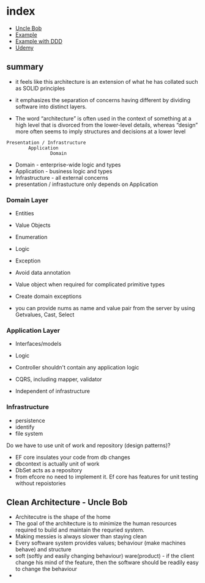 # index

- [Uncle Bob](https://blog.cleancoder.com/uncle-bob/2012/08/13/the-clean-architecture.html)
- [Example](https://github.dev/jasontaylordev/CleanArchitecture)
- [Example with DDD](https://www.youtube.com/watch?v=5_un3PUER8U&ab_channel=AmichaiMantinband)
- [Udemy](https://github.com/trevoirwilliams/HR.LeaveManagement.CleanArchitecture-dotnet5)

## summary

- it feels like this architecture is an extension of what he has collated such as SOLID principles
- it emphasizes the separation of concerns having different by dividing software into distinct layers.

- The word “architecture” is often used in the context of something at a high level that is divorced from the lower-level details, whereas “design” more often seems to imply structures and decisions at a lower level

```
Presentation / Infrastructure
		Application
  		     	Domain
```

- Domain - enterprise-wide logic and types
- Application - business logic and types
- Infrastructure - all external concerns
- presentation / infrastucture only depends on Application

### Domain Layer

- Entities
- Value Objects
- Enumeration
- Logic
- Exception

- Avoid data annotation
- Value object when required for complicated primitive types
- Create domain exceptions
- you can provide nums as name and value pair from the server by using Getvalues, Cast, Select

### Application Layer

- Interfaces/models
- Logic

- Controller shouldn't contain any application logic
- CQRS, including mapper, validator
- Independent of infrastructure

### Infrastructure

- persistence
- identify
- file system

Do we have to use unit of work and repository (design patterns)?

- EF core insulates your code from db changes
- dbcontext is actually unit of work
- DbSet acts as a repository
- from efcore no need to implement it. Ef core has features for unit testing without repoistories

## Clean Architecture - Uncle Bob

- Architecutre is the shape of the home
- The goal of the architecture is to minimize the human resources required to build and maintain the requried system.
- Making messies is always slower than staying clean
- Every software system provides values; behaviour (make machines behave) and structure
- soft (softly and easily changing behaviour) ware(product) - if the client change his mind of the feature, then the software should be readily easy to change the behaviour
-
